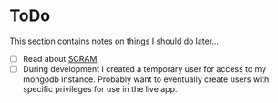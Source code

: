 # ToDo

This section contains notes on things I should do later...

- [ ] Read about [SCRAM](https://docs.mongodb.com/manual/core/security-scram/)
- [ ] During development I created a temporary user for access to my mongodb instance. Probably want to eventually create users with specific privileges for use in the live app.
